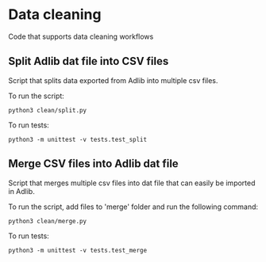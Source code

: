 # Data cleaning
Code that supports data cleaning workflows

## Split Adlib dat file into CSV files
Script that splits data exported from Adlib into multiple csv files.

To run the script:
```
python3 clean/split.py
```

To run tests:
```
python3 -m unittest -v tests.test_split
```

## Merge CSV files into Adlib dat file
Script that merges multiple csv files into dat file that can easily be imported in Adlib.


To run the script, add files to 'merge' folder and run the following command:
```
python3 clean/merge.py
```

To run tests:
```
python3 -m unittest -v tests.test_merge
```
